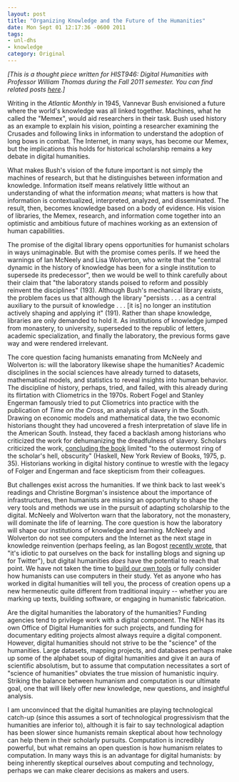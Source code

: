 ```yaml
---
layout: post
title: "Organizing Knowledge and the Future of the Humanities"
date: Mon Sept 01 12:17:36 -0600 2011
tags:
- unl-dhs
- knowledge
category: Original
---
```


*[This is a thought piece written for HIST946: Digital Humanities with Professor William Thomas during the Fall 2011 semester. You can find related posts [here](http://jasonheppler.org/the-digital-humanities-seminar.html).]*

Writing in the *Atlantic Monthly* in 1945, Vannevar Bush envisioned a future where the world's knowledge was all linked together. Machines, what he called the "Memex", would aid researchers in their task. Bush used history as an example to explain his vision, pointing a researcher examining the Crusades and following links in information to understand the adoption of long bows in combat. The Internet, in many ways, has become our Memex, but the implications this holds for historical scholarship remains a key debate in digital humanities.

What makes Bush's vision of the future important is not simply the machines of research, but that he distinguishes between information and knowledge. Information itself means relatively little without an understanding of what the information *means*; what matters is how that information is contextualized, interpreted, analyzed, and disseminated. The result, then, becomes knowledge based on a body of evidence. His vision of libraries, the Memex, research, and information come together into an optimistic and ambitious future of machines working as an extension of human capabilities. 

The promise of the digital library opens opportunities for humanist scholars in ways unimaginable. But with the promise comes perils. If we heed the warnings of Ian McNeely and Lisa Wolverton, who write that the "central dynamic in the history of knowledge has been for a single institution to supersede its predecessor", then we would be well to think carefully about their claim that "the laboratory stands poised to reform and possibly reinvent the disciplines" (193). Although Bush's mechanical library exists, the problem faces us that although the library "persists . . . as a central auxiliary to the pursuit of knowledge . . . [it is] no longer an institution actively shaping and applying it" (191). Rather than shape knowledge, libraries are only demanded to hold it. As institutions of knowledge jumped from monastery, to university, superseded to the republic of letters, academic specialization, and finally the laboratory, the previous forms gave way and were rendered irrelevant.

The core question facing humanists emanating from McNeely and Wolverton is: will the laboratory likewise shape the humanities? Academic disciplines in the social sciences have already turned to datasets, mathematical models, and statistics to reveal insights into human behavior. The discipline of history, perhaps, tried, and failed, with this already during its flirtation with Cliometrics in the 1970s. Robert Fogel and Stanley Engerman famously tried to put Cliometrics into practice with the publication of *Time on the Cross*, an analysis of slavery in the South. Drawing on economic models and mathematical data, the two economic historians thought they had uncovered a fresh interpretation of slave life in the American South. Instead, they faced a backlash among historians who criticized the work for dehumanizing the dreadfulness of slavery. Scholars criticized the work, [concluding the book](http://www.nybooks.com/articles/archives/1975/oct/02/the-true-tragical-history-of-time-on-the-cross/) limited "to the outermost ring of the scholar's hell, obscurity" (Haskell, New York Review of Books, 1975, p. 35). Historians working in digital history continue to wrestle with the legacy of Folger and Engerman and face skepticism from their colleagues. 

But challenges exist across the humanities. If we think back to last week's readings and Christine Borgman's insistence about the importance of infrastructures, then humanists are missing an opportunity to shape the very tools and methods we use in the pursuit of adapting scholarship to the digital. McNeely and Wolverton warn that the laboratory, not the monastery, will dominate the life of learning. The core question is how the laboratory will shape our institutions of knowledge and learning. McNeely and Wolverton do not see computers and the Internet as the next stage in knowledge reinvention (perhaps feeling, as Ian Bogost [recently wrote](http://www.bogost.com/blog/beyond_the_elbow-patched_playg_1.shtml), that "it's idiotic to pat ourselves on the back for installing blogs and signing up for Twitter"), but digital humanities *does* have the potential to reach that point. We have not taken the time to [build our own tools](http://lenz.unl.edu/papers/2011/01/11/on-building.html) or fully consider how humanists can use computers in their study. Yet as anyone who has worked in digital humanities will tell you, the process of creation opens up a new hermeneutic quite different from traditional inquiry -- whether you are marking up texts, building software, or engaging in humanistic fabrication.

Are the digital humanities the laboratory of the humanities? Funding agencies tend to privilege work with a digital component. The NEH has its own Office of Digital Humanities for such projects, and funding for documentary editing projects almost always require a digital component. However, digital humanities should not strive to be the "science" of the humanities. Large datasets, mapping projects, and databases perhaps make up some of the alphabet soup of digital humanities and give it an aura of scientific absolutism, but to assume that computation necessitates a sort of "science of humanities" obviates the true mission of humanistic inquiry. Striking the balance between humanism and computation is our ultimate goal, one that will likely offer new knowledge, new questions, and insightful analysis.

I am unconvinced that the digital humanities are playing technological catch-up (since this assumes a sort of technological progressivism that the humanities are inferior to), although it is fair to say technological adaption has been slower since humanists remain skeptical about how technology can help them in their scholarly pursuits. Computation is incredibly powerful, but what remains an open question is how humanism relates to computation. In many ways this is an advantage for digital humanists: by being inherently skeptical ourselves about computing and technology, perhaps we can make clearer decisions as makers and users. 
